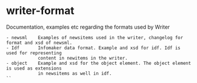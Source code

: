 # writer-format
Documentation, examples etc regarding the formats used by Writer

```
- newsml	Examples of newsitems used in the writer, changelog for format and xsd of newsml.
- Idf 		Infomaker data format. Example and xsd for idf. Idf is used for representing 
			content in newitems in the writer.
- object 	Example and xsd for the object element. The object element is used as extensions 
			in newsitems as well in idf.
``
